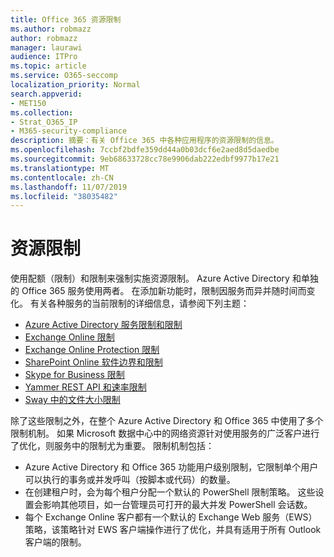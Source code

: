 ```yaml
---
title: Office 365 资源限制
ms.author: robmazz
author: robmazz
manager: laurawi
audience: ITPro
ms.topic: article
ms.service: O365-seccomp
localization_priority: Normal
search.appverid:
- MET150
ms.collection:
- Strat_O365_IP
- M365-security-compliance
description: 摘要：有关 Office 365 中各种应用程序的资源限制的信息。
ms.openlocfilehash: 7ccbf2bdfe359dd44a0b03dcf6e2aed8d5daedbe
ms.sourcegitcommit: 9eb68633728cc78e9906dab222edbf9977b17e21
ms.translationtype: MT
ms.contentlocale: zh-CN
ms.lasthandoff: 11/07/2019
ms.locfileid: "38035482"
---
```

# <a name="resource-limits"></a>资源限制

使用配额（限制）和限制来强制实施资源限制。 Azure Active Directory 和单独的 Office 365 服务使用两者。 在添加新功能时，限制因服务而异并随时间而变化。 有关各种服务的当前限制的详细信息，请参阅下列主题：

- [Azure Active Directory 服务限制和限制](https://msdn.microsoft.com/library/azure/dn764971.aspx)
- [Exchange Online 限制](https://technet.microsoft.com/library/exchange-online-limits.aspx)
- [Exchange Online Protection 限制](https://technet.microsoft.com/library/exchange-online-protection-limits.aspx)
- [SharePoint Online 软件边界和限制](https://support.office.com/article/SharePoint-Online-software-boundaries-and-limits-8F34FF47-B749-408B-ABC0-B605E1F6D498)
- [Skype for Business 限制](https://technet.microsoft.com/library/skype-for-business-online-limits.aspx)
- [Yammer REST API 和速率限制](https://developer.yammer.com/docs/rest-api-rate-limits)
- [Sway 中的文件大小限制](https://support.office.com/article/File-size-limits-in-Sway-4db21bc6-b42b-499f-9272-66e089db109f)

除了这些限制之外，在整个 Azure Active Directory 和 Office 365 中使用了多个限制机制。 如果 Microsoft 数据中心中的网络资源针对使用服务的广泛客户进行了优化，则服务中的限制尤为重要。 限制机制包括：

- Azure Active Directory 和 Office 365 功能用户级别限制，它限制单个用户可以执行的事务或并发呼叫（按脚本或代码）的数量。
- 在创建租户时，会为每个租户分配一个默认的 PowerShell 限制策略。 这些设置会影响其他项目，如一台管理员可打开的最大并发 PowerShell 会话数。
- 每个 Exchange Online 客户都有一个默认的 Exchange Web 服务（EWS）策略，该策略针对 EWS 客户端操作进行了优化，并具有适用于所有 Outlook 客户端的限制。
